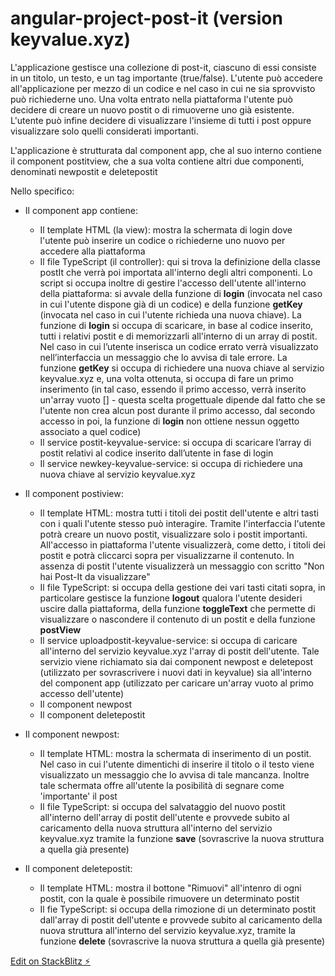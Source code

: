 # angular-project-post-it (version keyvalue.xyz)

L'applicazione gestisce una collezione di post-it, ciascuno di essi consiste in un titolo, un testo, e un tag importante (true/false). L'utente può accedere all'applicazione per mezzo di un codice e nel caso in cui ne sia sprovvisto può richiederne uno. Una volta entrato nella piattaforma l'utente può decidere di creare un nuovo postit o di rimuoverne uno già esistente. L'utente può infine decidere di visualizzare l'insieme di tutti i post oppure visualizzare solo quelli considerati importanti. 

L'applicazione è strutturata dal component app, che al suo interno contiene il component postitview, che a sua volta contiene altri due componenti, denominati newpostit e deletepostit

Nello specifico:

* Il component app contiene:
  * Il template HTML (la view): mostra la schermata di login dove l'utente può inserire un codice o richiederne uno nuovo per accedere alla piattaforma
  * Il file TypeScript (il controller): qui si trova la definizione della classe postIt che verrà poi importata all'interno degli altri componenti. Lo script si occupa inoltre di gestire l'accesso dell'utente all'interno della piattaforma: si avvale della funzione di __login__ (invocata nel caso in cui l'utente dispone già di un codice) e della funzione __getKey__ (invocata nel caso in cui l'utente richieda una nuova chiave). La funzione di __login__ si occupa di scaricare, in base al codice inserito, tutti i relativi postit e di memorizzarli all'interno di un array di postit. Nel caso in cui l’utente inserisca un codice errato verrà visualizzato nell’interfaccia un messaggio che lo avvisa di tale errore. La funzione __getKey__ si occupa di richiedere una nuova chiave al servizio keyvalue.xyz e, una volta ottenuta, si occupa di fare un primo inserimento (in tal caso, essendo il primo accesso, verrà inserito un'array vuoto [] - questa scelta progettuale dipende dal fatto che se l'utente non crea alcun post durante il primo accesso, dal secondo accesso in poi, la funzione di __login__ non ottiene nessun oggetto associato a quel codice)
  * Il service postit-keyvalue-service: si occupa di scaricare l’array di postit relativi al codice inserito dall’utente in fase di login 
  * Il service newkey-keyvalue-service: si occupa di richiedere una nuova chiave al servizio keyvalue.xyz

* Il component postiview:
  * Il template HTML: mostra tutti i titoli dei postit dell'utente e altri tasti con i quali l'utente stesso può interagire. Tramite l'interfaccia l'utente potrà creare un nuovo postit, visualizzare solo i postit importanti. All'accesso in piattaforma l'utente visualizzerà, come detto, i titoli dei postit e potrà cliccarci sopra per visualizzarne il contenuto. In assenza di postit l'utente visualizzerà un messaggio con scritto "Non hai Post-It da visualizzare"
  * Il file TypeScript: si occupa della gestione dei vari tasti citati sopra, in particolare gestisce la funzione __logout__ qualora l'utente desideri uscire dalla piattaforma, della funzione __toggleText__ che permette di visualizzare o nascondere il contenuto di un postit e della funzione __postView__
  * Il service uploadpostit-keyvalue-service: si occupa di caricare all'interno del servizio keyvalue.xyz l'array di postit dell'utente. Tale servizio viene richiamato sia dai component newpost e deletepost (utilizzato per sovrascrivere i nuovi dati in keyvalue) sia all'interno del component app (utilizzato per caricare un'array vuoto al primo accesso dell'utente)
  * Il component newpost
  * Il component deletepostit

* Il component newpost:
  * Il template HTML: mostra la schermata di inserimento di un postit. Nel caso in cui l'utente dimentichi di inserire il titolo o il testo viene visualizzato un messaggio che lo avvisa di tale mancanza. Inoltre tale schermata offre all'utente la posibilità di segnare come 'importante' il post
  * Il file TypeScript: si occupa del salvataggio del nuovo postit all'interno dell'array di postit dell'utente e provvede subito al caricamento della nuova struttura all'interno del servizio keyvalue.xyz tramite la funzione __save__ (sovrascrive la nuova struttura a quella già presente) 

* Il component deletepostit:
  * Il template HTML: mostra il bottone "Rimuovi" all'intenro di ogni postit, con la quale è possibile rimuovere un determinato postit
  * Il fie TypeScript: si occupa della rimozione di un determinato postit dall'array di postit dell'utente e provvede subito al caricamento della nuova struttura all'interno del servizio keyvalue.xyz, tramite la funzione __delete__ (sovrascrive la nuova struttura a quella già presente) 



[Edit on StackBlitz ⚡️](https://stackblitz.com/edit/angular-project-post-it)
